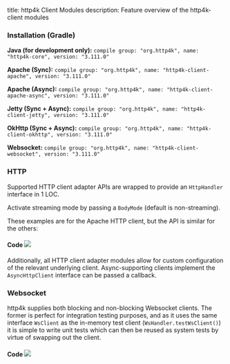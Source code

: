 title: http4k Client Modules
description: Feature overview of the http4k-client modules

### Installation (Gradle)
**Java (for development only):** ```compile group: "org.http4k", name: "http4k-core", version: "3.111.0"```

**Apache (Sync):** ```compile group: "org.http4k", name: "http4k-client-apache", version: "3.111.0"```

**Apache (Async):** ```compile group: "org.http4k", name: "http4k-client-apache-async", version: "3.111.0"```

**Jetty (Sync + Async):** ```compile group: "org.http4k", name: "http4k-client-jetty", version: "3.111.0"```

**OkHttp (Sync + Async):** ```compile group: "org.http4k", name: "http4k-client-okhttp", version: "3.111.0"```

**Websocket:** ```compile group: "org.http4k", name: "http4k-client-websocket", version: "3.111.0"```

### HTTP
Supported HTTP client adapter APIs are wrapped to provide an `HttpHandler` interface in 1 LOC.

Activate streaming mode by passing a `BodyMode` (default is non-streaming).

These examples are for the Apache HTTP client, but the API is similar for the others:

#### Code [<img class="octocat" src="/img/octocat-32.png"/>](https://github.com/http4k/http4k/blob/master/src/docs/guide/modules/clients/example_http.kt)
<script src="https://gist-it.appspot.com/https://github.com/http4k/http4k/blob/master/src/docs/guide/modules/clients/example_http.kt"></script>

Additionally, all HTTP client adapter modules allow for custom configuration of the relevant underlying client. Async-supporting clients implement the `AsyncHttpClient` interface can be passed a callback.

### Websocket
http4k supplies both blocking and non-blocking Websocket clients. The former is perfect for integration testing purposes, and as it uses the same interface `WsClient` as the in-memory test client (`WsHandler.testWsClient()`) it is simple to write unit tests which can then be reused as system tests by virtue of swapping out the client.

#### Code [<img class="octocat" src="/img/octocat-32.png"/>](https://github.com/http4k/http4k/blob/master/src/docs/guide/modules/clients/example_websocket.kt)
<script src="https://gist-it.appspot.com/https://github.com/http4k/http4k/blob/master/src/docs/guide/modules/clients/example_websocket.kt"></script>

